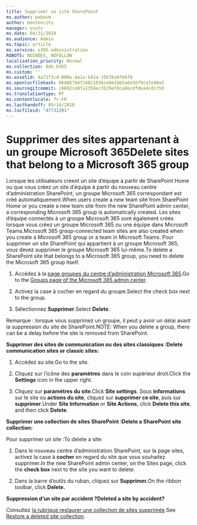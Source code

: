 ```yaml
---
title: Supprimer un site SharePoint
ms.author: pebaum
author: bentoncity
manager: scotv
ms.date: 04/21/2020
ms.audience: Admin
ms.topic: article
ms.service: o365-administration
ROBOTS: NOINDEX, NOFOLLOW
localization_priority: Normal
ms.collection: Adm_O365
ms.custom: ''
ms.assetid: 4a71f3cd-000a-4a1a-b42a-15b70a8fb6f8
ms.openlocfilehash: 06406794f24821836cebb1bb5ade56f9ca7e49a2
ms.sourcegitcommit: c6692ce0fa1358ec3529e59ca0ecdfdea4cdc759
ms.translationtype: MT
ms.contentlocale: fr-FR
ms.lasthandoff: 09/14/2020
ms.locfileid: "47731201"
---
```

# <a name="delete-sites-that-belong-to-a-microsoft-365-group"></a><span data-ttu-id="0cf0d-102">Supprimer des sites appartenant à un groupe Microsoft 365</span><span class="sxs-lookup"><span data-stu-id="0cf0d-102">Delete sites that belong to a Microsoft 365 group</span></span>

<span data-ttu-id="0cf0d-103">Lorsque les utilisateurs créent un site d’équipe à partir de SharePoint Home ou que vous créez un site d’équipe à partir du nouveau centre d’administration SharePoint, un groupe Microsoft 365 correspondant est créé automatiquement.</span><span class="sxs-lookup"><span data-stu-id="0cf0d-103">When users create a new team site from SharePoint Home or you create a new team site from the new SharePoint admin center, a corresponding Microsoft 365 group is automatically created.</span></span> <span data-ttu-id="0cf0d-104">Les sites d’équipe connectés à un groupe Microsoft 365 sont également créés lorsque vous créez un groupe Microsoft 365 ou une équipe dans Microsoft Teams.</span><span class="sxs-lookup"><span data-stu-id="0cf0d-104">Microsoft 365 group-connected team sites are also created when you create a Microsoft 365 group or a team in Microsoft Teams.</span></span> <span data-ttu-id="0cf0d-105">Pour supprimer un site SharePoint qui appartient à un groupe Microsoft 365, vous devez supprimer le groupe Microsoft 365 lui-même.</span><span class="sxs-lookup"><span data-stu-id="0cf0d-105">To delete a SharePoint site that belongs to a Microsoft 365 group, you need to delete the Microsoft 365 group itself.</span></span> 
  
1. <span data-ttu-id="0cf0d-106">Accédez à la [page groupes du centre d’administration Microsoft 365](https://portal.office.com/adminportal/home#/groups).</span><span class="sxs-lookup"><span data-stu-id="0cf0d-106">Go to the [Groups page of the Microsoft 365 admin center](https://portal.office.com/adminportal/home#/groups).</span></span>
    
2. <span data-ttu-id="0cf0d-107">Activez la case à cocher en regard du groupe.</span><span class="sxs-lookup"><span data-stu-id="0cf0d-107">Select the check box next to the group.</span></span>
    
3. <span data-ttu-id="0cf0d-108">Sélectionnez **Supprimer**.</span><span class="sxs-lookup"><span data-stu-id="0cf0d-108">Select **Delete**.</span></span>
    
<span data-ttu-id="0cf0d-109">Remarque : lorsque vous supprimez un groupe, il peut y avoir un délai avant la suppression du site de SharePoint.</span><span class="sxs-lookup"><span data-stu-id="0cf0d-109">NOTE: When you delete a group, there can be a delay before the site is removed from SharePoint.</span></span>
  
<span data-ttu-id="0cf0d-110">**Supprimer des sites de communication ou des sites classiques :**</span><span class="sxs-lookup"><span data-stu-id="0cf0d-110">**Delete communication sites or classic sites:**</span></span>

1. <span data-ttu-id="0cf0d-111">Accédez au site.</span><span class="sxs-lookup"><span data-stu-id="0cf0d-111">Go to the site.</span></span>
  
2. <span data-ttu-id="0cf0d-112">Cliquez sur l’icône des **paramètres** dans le coin supérieur droit.</span><span class="sxs-lookup"><span data-stu-id="0cf0d-112">Click the **Settings** icon in the upper right.</span></span> 
  
3. <span data-ttu-id="0cf0d-113">Cliquez sur **paramètres du site**.</span><span class="sxs-lookup"><span data-stu-id="0cf0d-113">Click **Site settings**.</span></span> <span data-ttu-id="0cf0d-114">Sous **informations** sur le site ou **actions du site**, cliquez sur **supprimer ce site**, puis sur **supprimer**.</span><span class="sxs-lookup"><span data-stu-id="0cf0d-114">Under **Site Information** or **Site Actions**, click **Delete this site**, and then click **Delete**.</span></span>
  
<span data-ttu-id="0cf0d-115">**Supprimer une collection de sites SharePoint :**</span><span class="sxs-lookup"><span data-stu-id="0cf0d-115">**Delete a SharePoint site collection:**</span></span>

<span data-ttu-id="0cf0d-116">Pour supprimer un site :</span><span class="sxs-lookup"><span data-stu-id="0cf0d-116">To delete a site:</span></span>
  
1. <span data-ttu-id="0cf0d-117">Dans le nouveau centre d’administration SharePoint, sur la page sites, activez la case à **cocher** en regard du site que vous souhaitez supprimer.</span><span class="sxs-lookup"><span data-stu-id="0cf0d-117">In the new SharePoint admin center, on the Sites page, click the **check box** next to the site you want to delete.</span></span> 
    
2. <span data-ttu-id="0cf0d-118">Dans la barre d’outils du ruban, cliquez sur **Supprimer.**</span><span class="sxs-lookup"><span data-stu-id="0cf0d-118">On the ribbon toolbar, click **Delete.**</span></span>
    
<span data-ttu-id="0cf0d-119">**Suppression d’un site par accident ?**</span><span class="sxs-lookup"><span data-stu-id="0cf0d-119">**Deleted a site by accident?**</span></span>

<span data-ttu-id="0cf0d-120">Consultez [la rubrique restaurer une collection de sites supprimée](https://go.microsoft.com/fwlink/?linkid=867660).</span><span class="sxs-lookup"><span data-stu-id="0cf0d-120">See [Restore a deleted site collection](https://go.microsoft.com/fwlink/?linkid=867660).</span></span>
  

